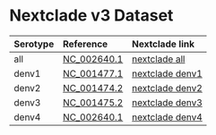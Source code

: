 # Nextclade v3 Dataset

| Serotype | Reference | Nextclade link |
|:--|:--|:--|
| all | [NC_002640.1](https://www.ncbi.nlm.nih.gov/nuccore/NC_002640.1) | [nextclade all](https://clades.nextstrain.org/?dataset-url=https://github.com/nextstrain/dengue/tree/main/nextclade_data/all) |
| denv1 | [NC_001477.1](https://www.ncbi.nlm.nih.gov/nuccore/NC_001477.1) | [nextclade denv1](https://clades.nextstrain.org/?dataset-url=https://github.com/nextstrain/dengue/tree/main/nextclade_data/denv1) |
| denv2 | [NC_001474.2](https://www.ncbi.nlm.nih.gov/nuccore/NC_001474.2) | [nextclade denv2](https://clades.nextstrain.org/?dataset-url=https://github.com/nextstrain/dengue/tree/main/nextclade_data/denv2) |
| denv3 | [NC_001475.2](https://www.ncbi.nlm.nih.gov/nuccore/NC_001475.2) | [nextclade denv3](https://clades.nextstrain.org/?dataset-url=https://github.com/nextstrain/dengue/tree/main/nextclade_data/denv3) |
| denv4 | [NC_002640.1](https://www.ncbi.nlm.nih.gov/nuccore/NC_002640.1) | [nextclade denv4](https://clades.nextstrain.org/?dataset-url=https://github.com/nextstrain/dengue/tree/main/nextclade_data/denv4) |